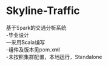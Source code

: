 # Skyline-Traffic
基于Spark的交通分析系统  
  -毕业设计  
  —采用Scala编写  
  -组件及版本见pom.xml  
  -未按照集群配置，本地运行，Standalone  

